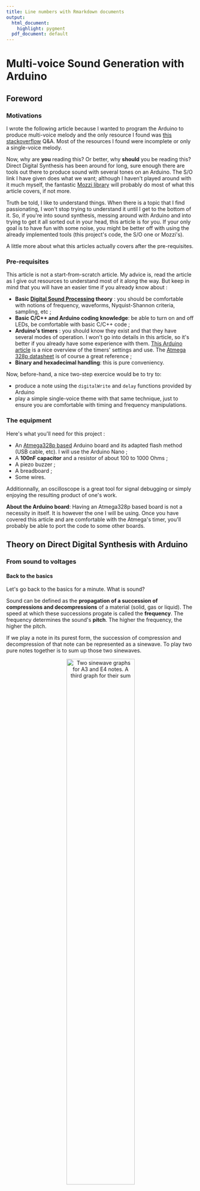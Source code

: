 ```yaml
---
title: Line numbers with Rmarkdown documents
output: 
  html_document:
    highlight: pygment
  pdf_document: default
---
```

# Multi-voice Sound Generation with Arduino

## Foreword

### Motivations

I wrote the following article because I wanted to program the Arduino to produce multi-voice melody and the only resource I found was [this stackoverflow](https://stackoverflow.com/questions/28976608/arduino-how-to-create-two-or-more-tones-simultaneously-on-a-piezo-buzzer) Q&A. Most of the resources I found were incomplete or only a single-voice melody.


Now, why are **you** reading this? Or better, why **should** you be reading this? Direct Digital Synthesis has been around for long, sure enough there are tools out there to produce sound with several tones on an Arduino. The S/O link I have given does what we want; although I haven't played around with it much myself, the fantastic [Mozzi library](https://sensorium.github.io/Mozzi/examples/#01.Basics) will probably do most of what this article covers, if not more.

Truth be told, I like to understand things. When there is a topic that I find passionating, I won't stop trying to understand it until I get to the bottom of it. So, if you're into sound synthesis, messing around with Arduino and into trying to get it all sorted out in your head, this article is for you. If your only goal is to have fun with some noise, you might be better off with using the already implemented tools (this project's code, the S/O one or Mozzi's).

A little more about what this articles actually covers after the pre-requisites.

### Pre-requisites

This article is not a start-from-scratch article. My advice is, read the article as I give out resources to understand most of it along the way. But keep in mind that you will have an easier time if you already know about :

* **Basic [Digital Sound Processing](https://en.wikipedia.org/wiki/Digital_signal_processing) theory** : you should be comfortable with notions of frequency, waveforms, Nyquist-Shannon criteria, sampling, etc ;
* **Basic C/C++ and Arduino coding knowledge**: be able to turn on and off LEDs, be comfortable with basic C/C++ code ;
* **Arduino's timers** : you should know they exist and that they have several modes of operation. I won't go into details in this article, so it's better if you already have some experience with them. [This Arduino article](https://docs.arduino.cc/tutorials/generic/secrets-of-arduino-pwm/) is a nice overview of the timers' settings and use. The [Atmega 328p datasheet](https://www.google.com/url?sa=t&source=web&rct=j&opi=89978449&url=https://ww1.microchip.com/downloads/en/DeviceDoc/Atmel-7810-Automotive-Microcontrollers-ATmega328P_Datasheet.pdf&ved=2ahUKEwiyv5WH4fKIAxV4VqQEHSqtNmkQFnoECAkQAQ&usg=AOvVaw1saIayRRDKrz7YCcviikuY) is of course a great reference ;
* **Binary and hexadecimal handling**: this is pure conveniency.

Now, before-hand, a nice two-step exercice would be to try to:

 - produce a note using the `digitalWrite` and `delay` functions provided by Arduino
 - play a simple single-voice theme with that same technique, just to ensure you are comfortable with timing and frequency manipulations.

### The equipment

Here's what you'll need for this project :

* An [Atmega328p based](https://learn.sparkfun.com/tutorials/arduino-comparison-guide/atmega328-boards) Arduino board and its adapted flash method (USB cable, etc). I will use the Arduino Nano ;
* A **100nF capacitor** and a resistor of about 100 to 1000 Ohms ;
* A piezo buzzer ;
* A breadboard ;
* Some wires.

Additionnally, an oscilloscope is a great tool for signal debugging or simply enjoying the resulting product of one's work.

**About the Arduino board**: Having an Atmega328p based board is not a necessity in itself. It is however the one I will be using. Once you have covered this article and are comfortable with the Atmega's timer, you'll probably be able to port the code to some other boards.

## Theory on Direct Digital Synthesis with Arduino
### From sound to voltages

#### Back to the basics

Let's go back to the basics for a minute. What is sound?

Sound can be defined as the **propagation of a succession of compressions and decompressions** of a material (solid, gas or liquid). The speed at which these successions progate is called the **frequency**. The frequency determines the sound's **pitch**. The higher the frequency, the higher the pitch.

If we play a note in its purest form, the succession of compression and decompression of that note can be represented as a sinewave. To play two pure notes together is to sum up those two sinewaves.

<center><img src="./Sinewaves_and_sum.svg" alt="Two sinewave graphs for A3 and E4 notes. A third graph for their sum" width="60%"></center>
<center>Figure — Sinewaves of A3 and E4 notes and their sum.</center>
<!-- Include figure of sum of two voices -->

Now, simply put, if we want to produce a sound modelled by a sinewave on an Arduino pin, all we have to do is to make the output voltage vary so as to make it produce a sine signal. Replace "Air Pressure" by "Voltage" on the graphs above, and you have our goal output.

#### Tweaking the output voltage with PWM

Okay so we want to output a varying voltage. Can we do that on the Arduino?
Yes and no.

I won't go into length here. If you are not familiar at all with PWM technic, [here](https://docs.arduino.cc/learn/microcontrollers/analog-output/) is an article that explains it better than I would. Simply put, on Arduino, one can only output $0$ V (off) or $5$ V (on) on a digital pin. But, if we turn on and off a pin really fast, the perceived voltage is midway between 0 and 5 volts, because the change happens so fast. 

What you should remember is : 

> <img src="../memo.svg" width="25em"> 
> 
> $\quad$ We talk about a PWM duty cycle, that is, *a percentage of "on" time* ; the **final perceived voltage** is the **average of on and off time**.

The function `analogWrite` lets us choose the duty-cycle for a PWM output, and consequently outputs a voltage in the range $[0, 5]$ V (note that this range is discrete).
```cpp {.r .numberLines .lineAnchors}

analogWrite(pin, 25);   // 10% duty cycle
analogWrite(pin, 127);  // 50% duty cycle
analogWrite(pin, 255);  // 100% duty cycle


```
### Let's produce sound ! ... Maybe ?
#### A first strategy for melody generation

Now we know we can tweak an output voltage in the range $[0,5]$ V with `analogWrite`. A first idea could be to sample voltage values of a given melody at a frequency $f_{sample}$. Then, we could do something like:
```cpp {.r .numberLines .lineAnchors}

uint8_t voltages [NB_SAMPLES] = { /* Pre-computed samples ... */}
for(uint32_t sample = 0; sample < NB_SAMPLES; ++sample)
{
    setVoltage(pin, voltages[sample]);
    delay(1/f_sample);
}


```

Now, let's juste consider the maths here. If we take the classic $f_{sample} = 44.1$kHz, we get 44,100 samples per second. So for a one-second long melody, if we store the voltage values in some array of `uint8_t` , we already have 44.1 Kbytes of data. The Atmega 328p flash memory can only hold 32 Kbytes. So... Not a good strategy.

#### Look-up tables 
That's where DSP knowledge comes in handy. According to a certain [Fourier](https://en.wikipedia.org/wiki/Fourier_series), **any sound can be approximated by a series of sinusoidal components** whose frequencies are those of the fundamental and its harmonics. In one melody, some notes may be played multiples times. That's data redundancy. We need a way to hold only the necessary data. That's when **look-up tables** come in handy.

A look-up table (LUT) is an array that contains samples allowing for the generation of a waveform. In our case, the LUT contains samples for a period-long frame of time, allowing the generation of a periodical waveform (like a sinewave for example). 

<center><div width="100px"><img src="./samples_lut.svg" alt="Graph of sinewave samples for a LUT"></div></center>
<center>Figure — Sinewaves samples for a LUT.</center>

From this one LUT, we can generate **any note**. We simply need to output the values of the LUT more or less fast to adjust the note frequency. To play a continuous note of period $period$, considering a `uint8_t look_up_table[SAMPLES]` array, the code would look like :
```cpp {.r .numberLines .lineAnchors}

while(1)
{
    for(uint32_t sample = 0; sample < NB_SAMPLES; ++sample)
        {
            analogWrite(pin, look_up_table[sample]);
            delay(period/NB_SAMPLES);
        }
}


```
The delay is equal to $\frac{period}{\text{NB_SAMPLES}}$ because we want to go through the LUT in $period$ seconds.

Now, this is getting somewhere. But how would one play two continuous note? So far, we have an index walking through the LUT and we delay its walk with the `delay` function so that it takes a $period$ to walk through the LUT. But with two different notes, we have two different periods. Should we use two indexes? Two delays? And what if we want to play three, or four notes? And to not play them continuously ? This would get messy...

### Counting and generating

#### Timers and PWM

Let's take a small break to go back to PWM. We know the theory behind it and how to use it. But how does our micro processor actually produces PWM? Spoiler alert : not with `delay`.

PWM generation is based on *timers*. Again, [here](https://docs.arduino.cc/tutorials/generic/secrets-of-arduino-pwm/) is a resource that will explain it much better than I would.

Further on, we'll consider the following properties about timers :

> <img src="../memo.svg" width="25 px"> 
> 
> $\quad$ **A timer is a counter** that counts step by step at a given frequency $f_{cpu}$. It counts up until a top value that can be configured using register `ICR`. When the top value is reached, the timer **overflows** and goes back to 0. The **compare registers**, `OCRA` and `OCRB`, can hold a value that, when reached by the timer, sets a pin output to $5$ V. When the timer overflows, the pin output is set back to $0$ V.

From this, we understand that calling `analogWrite` is just setting a specific value in the `OCRA` or `OCRB` registers. 

The Atmega 328p has several timers, some are 8-bit (maximum value is $2^{8}-1=255$), some are 16-bit (maximum value is $2^{16}-1=65535$). 

The frequency at which the timer counts depends on two parameters : the micro-processor **internal clock frequency** (*hardware*), and the **prescaler** (*software*). The Atmega328p has $16$ MHz clock frequency. $f_{cpu}$ is thus defined by:

$$f_{cpu} = \dfrac{f_{clock}}{prescaler} = \dfrac{16 \text{MHz}}{prescaler}$$


The **compare registers**, OCRA and OCRB, control specific pins. We'll use OCRA which controls pin 9. Again, refer to the [Atmega 328p datasheet](https://www.google.com/url?sa=t&source=web&rct=j&opi=89978449&url=https://ww1.microchip.com/downloads/en/DeviceDoc/Atmel-7810-Automotive-Microcontrollers-ATmega328P_Datasheet.pdf&ved=2ahUKEwiyv5WH4fKIAxV4VqQEHSqtNmkQFnoECAkQAQ&usg=AOvVaw1saIayRRDKrz7YCcviikuY) to find this information.

#### The phase accumulator

Back to generating sound. We want to play two notes but using `delay` to keep track of where to look in the LUT is getting messy because two different notes have two different period. So : how do we keep track of where to look in the LUT for each note?

Meet the **phase accumulator technic**. A **phase accumulator (PA)** is a **value that generates** a discrete-time, **discrete-valued phase** argument for a lookup table. It basically **tracks down time** so that we know where to look in the LUT at any time.

Now, [this article](https://www.norwegiancreations.com/2022/03/digital-audio-synthesis-part-1-the-oscillator/) explains how to produce an **oscillator** which is basically a single-voice melody, and introduces the *phase accumulator (PA)*. Reading this article is almost enough to accomplish our goal but it lacks the LUT knowledge exposed here. Still a great resource tho, I advice you to read it as it mentions important notes on sound quality.


Anyways, the article tells the following about the PA:

> <img src="../quote-left-solid.svg" width ="20px"> 
> 
> $\quad$The **PA** (*phase accumulator*) is made by incrementing a counter at a given frequency with something called a “Frequency Control Word”.
>
> It’s always incremented at the same time-interval (period), but it is the “Frequency Control Word” that decides the output-frequency. 
> 
> [...] when the phase accumulator reaches its top value, it wraps down to 0."

Here, the bigger brains will have understood why we explained the timer theory just before that. We are going to use the timers coupled with a phase accumulator to keep up on where to look in the LUT.  

The article mentions a sort of overflow for the phase accumulator. To make it easier, we'll often choose the maximum value for the PA to be the maximum value that can be stored in the type of variable used to store the PA. So for example, if we choose to store the PA in a `uint16_t`, its maximum value is 65535.

Now, the article mentions **Frequency Control Word**, also known as the **Tuning Word**. One thing that many articles like the one I mentionned do, is give away an equation that defines the tuning word without never actually explaining how the equation was obtained, which makes the definition of the tuning word quite oscur. Here is a clear and detailed explanation of that value: 

#### The tuning word

As said previously, the idea behind the phase accumulator is to decrease it down to zero, by using a constant decrement : the **tuning word**.

The phase accumulator starts to its maximum value. It often is $2^N$ where $N$ is the number of bits used for the PA.


Say we want to generate a note $note$ of period $t_{out}$ using a timer of period $t_{cpu}$. There is an integer $n$ such as :

$$t_{out} \approx n t_{cpu} \quad\quad (1)$$

So, the timer iterates $n$ times before reaching the $note$'s period. Hence, the PA is decremented $n$ times before reaching zero. So we get the following equation for the tuning word size $\Delta f$:

$$\Delta f \approx \dfrac{max\_pa}{n} \approx \dfrac{2^N}{n}\quad (2)$$

By inversing the relationship (1) to switch to the frequency domain, we get:

$$f_{out} \approx \dfrac{1}{n} f_{cpu}\quad\quad (3)$$


Now, let's get $f_{cpu}$ on the left side of this equation and let's multiply the equation by $max\_pa$ :

$$max\_pa\dfrac{f_{out}}{f_{cpu}} \approx \dfrac{max\_pa}{n} \quad\quad (4)$$

Injecting (2) in (4), we finally get :
$$ \Delta f \approx max\_pa\dfrac{f_{out}}{f_{cpu}} \approx 2^N\dfrac{f_{out}}{f_{cpu}} \quad\quad (5)$$

Now hopefully you understand what the tuning word is.

### Recap'
#### Strategy
So far, our strategy to produce a note of frequency $f$ and of period $t= 1/f$ is :

* We store $m$ samples of a sinewave in a look-up table ;
* We use an Arduino timer to count one by one at frequency of $f_{cpu}$;
* We decrement a phase accumulator when our timer overflows ;
* We increment our look-up table index when our phase accumulator overflows ;
* We set our compare register to the correct value in the LUT.

So with one look-up table and $p$ phase accumulator and indexes, we can theoretically produce $p$ voices !

#### Constraints 
I say theoretically because we're not exactly able to produce a 1000 voices melody.

But how many voices can we fit exactly?

Understand that we are limited by our voltage levels, which is determined by our timer resolution. Remember we can choose a voltage output by playing with a PWM duty cycle. With an N-bit timer, the maximum value of our timer is $2^{N}-1$, but its TOP value can be less than that (remember the `ICR` register?). So we have $TOP$ different voltage levels in the range $[0,5]$ V. Remember also that playing $p$ voices at the same time is equivalent to outputing the sum of their signal. This means the number of voices $p$ cannot exceed $TOP \leq 2^{N}-1$.

Now, we also have to consider the limit of the flash memory. Although we don't have to store 44,100 samples for each second of our melody any more, we still have to store the melody in some ways. Let's not forget the room is already occupied by the look-up table and the overall algorithm we will use later on. So, even if in theory we could go up to 65535 voices with a 16-bit timer, we won't actually ever go there. And it's not like we'd need that many anyway. Twelve voices are already enough to play an orchestral version of the Mario Theme Music for example. A simpler version really only needs three.

#### Quality considerations

Last step before diving into the code. The following are really just information to keep in mind, quality-wise.

I mentionned that [Ragnar Ranøyen Homb's article](https://www.norwegiancreations.com/2022/03/digital-audio-synthesis-part-1-the-oscillator/) highlights some points regarding sound quality. One interesting formula is the following:

$$f_{res} = \dfrac{f_{cpu}}{max\_pa}$$

The **frequency resolution** is the **smallest achievable difference in frequency** in regard to the generating parameters. Evidently, the realm of generated frequencies is discrete. So, the frequency resolution the difference between two consecutive generated frequencies. And it is totally dependent on the timer's frequency and the PA size. Both have their limits: the PA depends of course on the flash memory resources. As for the $f_{cpu}$, as Homb's article states:

> <img src="../quote-left-solid.svg" width ="20px"> 
> 
> $\quad$ The clock is directly coupled to the highest frequency possible to create. According to Nyquist [...] the NCO [(*equivalent to what we call the timer*)] clock needs to be >= 2 * highest created frequency. So if the NCO [~ timer] input clock runs at 100 kHz we can (in theory) create a waveform at 50 kHz."

We will see further on that some other parameters reduce the cpu's clock frequency for us and therefore, we actually really want to have the highest $f_{cpu}$ possible to keep some flexibility.

Another quality factor is the number of samples constituting the LUT. It doesn't take that many samples to accomplish a beautiful square wave, however, a sinewave will sound better with a greater amount of samples.

## Let's code !

And now... The moment you have all been waiting for ! The coooode ! It is all avaible on [Github](https://github.com/grybouilli/multi-voice-for-Arduino).

### Some scripts

First, let me introduce some python scripts that will generate some things for us. Mainly, we need a script to generate the look-up tables and a script to generate the tuning words. 

An interesting fact to generate the tuning words is the [relationship between the different notes' frequencies](https://en.wikipedia.org/wiki/Twelfth_root_of_two). Take the frequency of any note on a piano, that'll be f. If you go up by $i$ semitones (a semitone being the relationship between two neighbor key), the resulting frequency will be:

$$ f_i = f \times 2^{\frac{i}{12}}$$

The relationship works for negative values of $i$. This is great because it means we can recreate all the note's frequencies we want from one single frequency, and we can order them according to that one frequency.

Because most notes' frequencies aren't rational numbers, we will choose an A for our base frequency. A notes' frequencies are multiples of $110$ Hz; e.g the famous A4 is $440$ Hz.

I'll let you have a look at [gen_look_up.py](https://github.com/grybouilli/multi-voice-for-Arduino/blob/main/gen_look_up.py) which generates sinewave, 25% square, 50% square, triangle, sawtooth and semisine look-up tables. The amount of samples by default is 16.

Please also have a look at [gen_words.py](https://github.com/grybouilli/multi-voice-for-Arduino/blob/main/gen_words.py) which generates the tuning words and something that I call the **index size**. Basically, if there are $m$ samples in the LUT and the phase accumulator's maximum values is $max\_pa$, we define index size by:

$$index\_size = \dfrac{max\_pa}{m}$$

This is the **number of timer steps to pass before jumping to the next value in the LUT**. It is equivalent to the value by which the PA is decreased before moving on to the next value in the LUT.

You can mess around with the different parameters described in the [common_utils.py](https://github.com/grybouilli/multi-voice-for-Arduino/blob/main/common_utils.py) file.

### Multi-voice signals

First, let's generate continous notes played together. Our main file looks like this:

```cpp {.r .numberLines .lineAnchors}
#include "voices.hpp"
#include "notes.hpp"

uint8_t overflow_counter = 0;

MultiV::Voice voices [MultiV::VOICES];

void setup()
{
    MultiV::init_multiv();

    init_voice(voices[0], A4, MultiV::SQUARE50);
    init_voice(voices[1], C5, MultiV::SQUARE50);
    init_voice(voices[2], E5, MultiV::SQUARE50);
    init_voice(voices[3], A5, MultiV::SQUARE50);
    init_voice(voices[4], C6, MultiV::SQUARE50);
}

ISR(TIMER1_OVF_vect)
{
    // New output computed at a frequency of 16000000/127/4 = 31496.1 Hz 
    // We compute a new value every 4 overflows 
    // Below that, the sound is not recognizable
    // Above that, we are not generating fast enough and the sound gets de-tuned (as in, the changes made get audible because they happen at a frequency < 20kHz).
    if (overflow_counter++ & (MultiV::SKIP - 1)){ return; }

    uint8_t out = 0;

    for(uint8_t voice = 0; voice < MultiV::VOICES; ++voice)
    {
        if(voices[voice].on) 
        {
        voices[voice].phase_acc -= MultiV::get_tuning_word(voices[voice]);
        if(voices[voice].phase_acc < 0)
        {
            voices[voice].phase_acc += MultiV::INDEX_SIZE;
            voices[voice].phase_idx++;
            voices[voice].phase_idx %= MultiV::LU_SIZE;
        }
        out += MultiV::get_voice_output(voices[voice]);
        }
    }

    OCR1AL = out;
}

void loop()
{
    
}
```

Let's step through this code and focus on the interesting parts.

The `Voice` structure from line 6 contains the following:

```cpp {.r .numberLines}
struct Voice
{
    int16_t phase_acc;
    uint8_t phase_idx;
    uint8_t note;
    uint8_t octave;
    Waveform style;
    bool on;
};
```

The `init_multiv` function sets the parameters for the timers. These are detailed in the file [voices.cpp](https://github.com/grybouilli/multi-voice-for-Arduino/blob/main/multivoice/voices.cpp).

Notice lines 4 and 25. We define an `overflow_counter`. On line 25, we check that we have passed 3 interrupts (= timer overflows) before actually doing the job of computing the next data. That is because below 4 timer overflows, the signal isn't recognizable. This means that each sample of the LUT is sent out at least 4 times. Now, as mentioned on line 24, above 4, we are dividing the timer frequency too much and our computation becomes noticeable. So 4 is the perfect number really.

The rest of this code should be pretty straight forward.

Feel free to browse through the [voices.cpp](https://github.com/grybouilli/multi-voice-for-Arduino/blob/main/multivoice/voices.cpp) file to see the implementation of the different `MultiV` functions.

### Add some rythm

Okay, so we can play several continuous notes simultaneously. But I promised you a melody. Let's had some rythm to that !

The idea is to transform a music sheet into code. Now, at this point, you'll probably need some music theory for that. For this example, I'll implement the first 14 measures of the [Super Mario Bros Main Theme](https://musescore.com/user/2072681/scores/2601926) (without the repetition).

<center><img src="./mario_sheet.png" width="75%"></img></center>

We need three voices as the highest number of simultaneously played notes is 3 (ignore the four notes of measure 2, we'll only keep 3). 

The idea is to base the rythm generation on the smallest time unit in the theme. In our case, it is the **quaver**. So, to play a quarter means that we are playing two joined quavers. 

We have a tempo of 180, that is, there are 180 quarters in one minute, thus, 360 quavers in one minute. That means a quaver is $\tau =167$ ms long.

We'll replace the triplet quarter of measure 5 by two quavers and a quarter.

The whole melody playing job will be put in the `loop` function. Every $\tau$, we move onto the next quaver to play. But every $\tau/2$, we check whether the quaver we play is going to be linked to the one after it to form a quarter. If the quaver doesn't form a quarter, we silence in the middle of the quarter so that we can hear the distinct notes. Think of it as applying an enveloppe on the sound (a pretty abrupt one). The quaver we'll hear is really $\tau/2$ long.

Now, how do we know whether a quaver is linked to the following quaver? We store each note of the melody as a tuple $\{X, b\}$, where $X$ is the note to play and $b$ is 0 or 1, depending on whether the quaver is part of a quarter or not.

Some helper macros have been defined in the file [notes.hpp](https://github.com/grybouilli/multi-voice-for-Arduino/blob/main/multivoice/notes.hpp) to make the code easier to read.

Here is the final code :

```cpp {.r .numberLines}
#include "voices.hpp"
#include "notes.hpp"

#define QUARTER(X) {X, 1}, {X, 0}
#define QUAVER(X) {X, 0}

#define NOTE_COUNT 120
const uint16_t tempo = 167; // one eigth is 167 ms
const uint16_t time_event = tempo/2; 

uint8_t overflow_counter = 0;

MultiV::Voice voices [MultiV::VOICES];

struct Note
{
    uint16_t tone;
    bool hold;
};

uint8_t event_idx = 0;
uint8_t melody_idx = 0;

// Super Mario Bros : Main Theme
// From the following sheet : https://musescore.com/user/2072681/scores/2601926
int16_t const melody[MultiV::VOICES][NOTE_COUNT][2]
{
    {
        QUAVER(E5), QUAVER(E5), QUAVER(SILENCE), QUAVER(E5), QUAVER(SILENCE), QUAVER(C5),  QUARTER(E5),     
        QUARTER(G5), QUARTER(SILENCE), QUARTER(G4), QUARTER(SILENCE),
        QUARTER(C4), QUAVER(SILENCE), QUARTER(G4), QUAVER(SILENCE), QUARTER(E4), 
        QUAVER(SILENCE), QUARTER(A4), QUARTER(B4), QUAVER(As4), QUARTER(A4),
        QUAVER(G4), QUAVER(E5), QUARTER(G5), QUARTER(A5), QUAVER(F5), QUAVER(G5),
        QUAVER(SILENCE), QUARTER(E5), QUAVER(C5), QUAVER(D5), QUARTER(B4), QUAVER(SILENCE),
        QUARTER(SILENCE), QUAVER(G5), QUAVER(Fs5), QUAVER(F5), QUARTER(Ds5), QUAVER(E5),                    
        QUAVER(SILENCE), QUAVER(Gs4), QUAVER(A4), QUAVER(C5), QUAVER(SILENCE), QUAVER(A4), QUAVER(C5), QUAVER(D5),
        QUARTER(SILENCE), QUAVER(G5), QUAVER(Fs5), QUAVER(F5), QUARTER(Ds5), QUAVER(E5),
        QUAVER(SILENCE), QUARTER(C6), QUAVER(C6), QUARTER(C6), QUARTER(SILENCE),
        QUARTER(SILENCE), QUAVER(G5), QUAVER(Fs5), QUAVER(F5), QUARTER(Ds5), QUAVER(E5),                    
        QUAVER(SILENCE), QUAVER(Gs4), QUAVER(A4), QUAVER(C5), QUAVER(SILENCE), QUAVER(A4), QUAVER(C5), QUAVER(D5),
        QUARTER(SILENCE), QUARTER(Ds5), QUAVER(SILENCE), QUARTER(D5), QUAVER(SILENCE),
        QUARTER(C5), QUARTER(SILENCE), QUARTER(SILENCE), QUARTER(SILENCE),
        QUARTER(SILENCE), QUARTER(SILENCE), QUARTER(SILENCE), QUARTER(SILENCE)
    },
    {
        QUAVER(Fs4), QUAVER(Fs4), QUAVER(SILENCE), QUAVER(Fs4), QUAVER(SILENCE), QUAVER(Fs4), QUARTER(Fs4),  
        QUARTER(B4), QUARTER(SILENCE), QUARTER(B4), QUARTER(SILENCE),
        QUARTER(E4), QUAVER(SILENCE), QUARTER(C4), QUAVER(SILENCE), QUARTER(G3), 
        QUAVER(SILENCE), QUARTER(C4), QUARTER(D4), QUAVER(Cs4), QUARTER(C4),
        QUAVER(C4), QUAVER(G4), QUARTER(B4), QUARTER(C5), QUAVER(A4), QUAVER(B4),
        QUAVER(SILENCE), QUARTER(A4), QUAVER(E4), QUAVER(F4), QUARTER(D4), QUAVER(SILENCE),
        QUARTER(SILENCE), QUAVER(E5), QUAVER(Ds5), QUAVER(D5), QUARTER(B4), QUAVER(C5),                     
        QUAVER(SILENCE), QUAVER(E4), QUAVER(F4), QUAVER(G4), QUAVER(SILENCE), QUAVER(C4), QUAVER(E4), QUAVER(F4),
        QUARTER(SILENCE), QUAVER(E5), QUAVER(Ds5), QUAVER(D5), QUARTER(B4), QUAVER(C5),
        QUAVER(SILENCE), QUARTER(G5), QUAVER(G5), QUARTER(G5), QUARTER(SILENCE),
        QUARTER(SILENCE), QUAVER(E5), QUAVER(Ds5), QUAVER(D5), QUARTER(B4), QUAVER(C5),                     
        QUAVER(SILENCE), QUAVER(E4), QUAVER(F4), QUAVER(G4), QUAVER(SILENCE), QUAVER(C4), QUAVER(E4), QUAVER(F4),
        QUARTER(SILENCE), QUARTER(Gs4), QUAVER(SILENCE), QUARTER(F4), QUAVER(SILENCE),
        QUARTER(E4), QUARTER(SILENCE), QUARTER(SILENCE), QUARTER(SILENCE),
        QUARTER(SILENCE), QUARTER(SILENCE), QUARTER(SILENCE), QUARTER(SILENCE)
    },
    
    {
        QUAVER(D3), QUAVER(D3), QUAVER(SILENCE), QUAVER(D3), QUAVER(SILENCE), QUAVER(D3), QUARTER(D3),  
        QUARTER(G4), QUARTER(SILENCE), QUARTER(G3), QUARTER(SILENCE),
        QUARTER(G3), QUAVER(SILENCE), QUARTER(E3), QUAVER(SILENCE), QUARTER(C3), 
        QUAVER(SILENCE), QUARTER(F3), QUARTER(G3), QUAVER(Fs3), QUARTER(G3),
        QUAVER(E3), QUAVER(C4), QUARTER(E4), QUARTER(F4), QUAVER(D4), QUAVER(E4),
        QUAVER(SILENCE), QUARTER(C4), QUAVER(A3), QUAVER(B3), QUARTER(G3), QUAVER(SILENCE),
        QUARTER(C3), QUAVER(SILENCE), QUAVER(G3), QUARTER(SILENCE), QUARTER(C4),                        
        QUARTER(F3), QUAVER(SILENCE), QUAVER(C4), QUARTER(C4), QUARTER(F3),
        QUARTER(C3), QUAVER(SILENCE), QUAVER(G3), QUARTER(SILENCE), QUAVER(G3), QUAVER(C4),
        QUAVER(SILENCE), QUARTER(F5), QUAVER(F5), QUARTER(F5), QUARTER(G3),
        QUARTER(C3), QUAVER(SILENCE), QUAVER(G3), QUARTER(SILENCE), QUARTER(C4),                        
        QUARTER(F3), QUAVER(SILENCE), QUAVER(C4), QUARTER(C4), QUARTER(F3),
        QUARTER(C3), QUARTER(Gs3), QUAVER(SILENCE), QUARTER(As3), QUAVER(SILENCE),
        QUARTER(C4), QUAVER(SILENCE), QUAVER(G3), QUARTER(G3), QUARTER(C3),
        QUARTER(SILENCE), QUARTER(SILENCE), QUARTER(SILENCE), QUARTER(SILENCE)
    }
};

void setup()
{
    MultiV::init_multiv();

    MultiV::init_voice(voices[0], melody[0][0][0], MultiV::SQUARE50);
    MultiV::init_voice(voices[1], melody[1][0][0], MultiV::SQUARE25);
    MultiV::init_voice(voices[2], melody[2][0][0], MultiV::SAWTOOTH);
}

ISR(TIMER1_OVF_vect)
{
    // New output computed at a frequency of 16000000/127/4 = 31496.1 Hz 
    // We compute a new value every 4 overflows 
    // Below that, the sound is not recognizable
    // Above that, we are not generating fast enough and the sound gets de-tuned (as in, the changes made get audible because they happen at a frequency < 20kHz).
    if (overflow_counter++ & (MultiV::SKIP - 1)){ return; }

    uint8_t out = 0;

    for(uint8_t voice = 0; voice < MultiV::VOICES; ++voice)
    {
        if(voices[voice].on) 
        {
        voices[voice].phase_acc -= MultiV::get_tuning_word(voices[voice]);
        if(voices[voice].phase_acc < 0)
        {
            voices[voice].phase_acc += MultiV::INDEX_SIZE;
            voices[voice].phase_idx++;
            voices[voice].phase_idx %= MultiV::LU_SIZE;
        }
        out += MultiV::get_voice_output(voices[voice]);
        }
    }

    OCR1AL = out;
}

void loop()
{
    if(event_idx == 2) 
    {
        melody_idx++;
        melody_idx %= NOTE_COUNT;
        event_idx = 0;
    } 

    for(uint8_t voice = 0; voice < MultiV::VOICES; ++voice)
    {
        if(!event_idx || event_idx && melody[voice][melody_idx][1])
            MultiV::set_voice(voices[voice], melody[voice][melody_idx][0]);
        else
            MultiV::set_voice(voices[voice], SILENCE);
    }

    delay(time_event);
    event_idx++;
}
```

This bad boy of a program weighs 2788 bytes, that is 2.8KB, way below the maximum 32 KB that the Atmega can hold. So, we could implement some much longer melody.

### Some ideas for the future

In the current code, we apply a form of envelope that is quite abrupt. We play the sound at full volume for half the note's time and then silence it for the other half. If you've ever heard of [ADSR envelope](https://www.musicgateway.com/blog/music-industry/music-production/adsr-envelope), this could be a quite interesting feature to add to our current code. What's mostly needed is to reduce our `time_event` variable and temper with the note's volume as it's being played.

You can try some envelope before hand with [this nice tool](https://phyanim.sciences.univ-nantes.fr/Ondes/son/synthese_son.php).

In the S/O topic I referenced earlier in this article, the person who answered the question even changed the type of waveform during the note's output depending on the date in the note's output, to make it fade away mor smoothly.

## Contact & Contribution

Any contributions on the code through [Github](https://github.com/grybouilli/multi-voice-for-Arduino/) is welcome.  

If you have questions or want to discuss, don't hesitate to e-mail me at `<my-github-username> @ outlook . fr`.


## References

* [Arduino - How to create two or more tones simultaneously on a piezo buzzer?, *stackoverflow*](https://stackoverflow.com/questions/28976608/arduino-how-to-create-two-or-more-tones-simultaneously-on-a-piezo-buzzer)
* [The Mozzi Library](https://sensorium.github.io/Mozzi/examples/#01.Basics)
* [Digital Signal Processing, *Wikipedia*](https://en.wikipedia.org/wiki/Digital_signal_processing)
* [Secrets of Arduino PWM, *Arduino*](https://docs.arduino.cc/tutorials/generic/secrets-of-arduino-pwm/)
* [Atmega328p Datasheet, *Atmel*](https://ww1.microchip.com/downloads/en/DeviceDoc/Atmel-7810-Automotive-Microcontrollers-ATmega328P_Datasheet.pdf)
* [Arduino Comparison Guide - JIMBLOM, *Sparkfun*](https://learn.sparkfun.com/tutorials/arduino-comparison-guide/atmega328-boards)
* [Basic of PWM, *Arduino*](https://docs.arduino.cc/learn/microcontrollers/analog-output/)
* [Fourier Series, *Wikipedia*](https://en.wikipedia.org/wiki/Fourier_series)
* [Digital audio synthesis part 1: The oscillator - Ragnar Ranøyen Homb, *Norwegian Creations*](https://www.norwegiancreations.com/2022/03/digital-audio-synthesis-part-1-the-oscillator/)
* [multi-voice for Ardunio - grybouilli, *Github*](https://github.com/grybouilli/multi-voice-for-Arduino)
* [Twelth root of two, *Wikipedia*](https://en.wikipedia.org/wiki/Twelfth_root_of_two)
* [The Super Mario Bros Main Theme, *musescore*](https://musescore.com/user/2072681/scores/2601926)
* [ADSR Envelope in Music Explained - Sam Jones, *Music Gateway*](https://www.musicgateway.com/blog/music-industry/music-production/adsr-envelope)
* [Synthèse d'un son musical - Geneviève Tulloue, *Université de Nantes*](https://phyanim.sciences.univ-nantes.fr/Ondes/son/synthese_son.php)